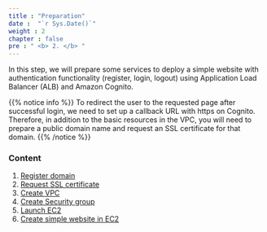```yaml
---
title : "Preparation"
date :  "`r Sys.Date()`" 
weight : 2 
chapter : false
pre : " <b> 2. </b> "
---
```


In this step, we will prepare some services to deploy a simple website with authentication functionality (register, login, logout) using Application Load Balancer (ALB) and Amazon Cognito.

{{% notice info %}}
To redirect the user to the requested page after successful login, we need to set up a callback URL with https on Cognito. Therefore, in addition to the basic resources in the VPC, you will need to prepare a public domain name and request an SSL certificate for that domain.
{{% /notice %}}

### Content
  1. [Register domain](2.1-domain/)
  2. [Request SSL certificate](2.2-ssl/)
  3. [Create VPC](2.3-vpc/)
  4. [Create Security group](2.4-sg/)
  5. [Launch EC2](2.5-ec2/)
  6. [Create simple website in EC2](2.6-website/)

  
